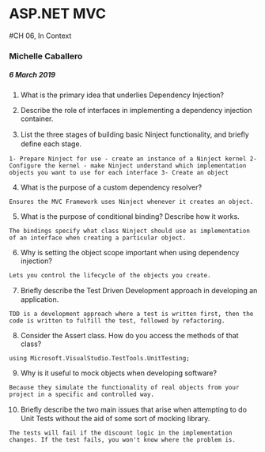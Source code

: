 # ASP.NET MVC
#CH 06, In Context

### Michelle Caballero
##### 6 March 2019

1. What is the primary idea that underlies Dependency Injection?

2. Describe the role of interfaces in implementing a dependency injection
container.

3. List the three stages of building basic Ninject functionality, and brieﬂy
deﬁne each stage.

``1- Prepare Ninject for use - create an instance of a Ninject kernel 2- Configure
the kernel - make Ninject understand which implementation objects you want to
use for each interface 3- Create an object``

4. What is the purpose of a custom dependency resolver?

``Ensures the MVC Framework uses Ninject whenever it creates an object.``

5. What is the purpose of conditional binding? Describe how it works.

``The bindings specify what class Ninject should use as implementation of an
interface when creating a particular object.``

6. Why is setting the object scope important when using dependency injection?

``Lets you control the lifecycle of the objects you create.``

7. Brieﬂy describe the Test Driven Development approach in developing an
application.

``TDD is a development approach where a test is written first, then the code is
written to fulfill the test, followed by refactoring.``

8. Consider the Assert class. How do you access the methods of that class?

``using Microsoft.VisualStudio.TestTools.UnitTesting;``

9. Why is it useful to mock objects when developing software?

``Because they simulate the functionality of real objects from your project in
a specific and controlled way.``

10. Brieﬂy describe the two main issues that arise when attempting to do Unit
Tests without the aid of some sort of mocking library.

``The tests will fail if the discount logic in the implementation changes. If
the test fails, you won't know where the problem is.``
